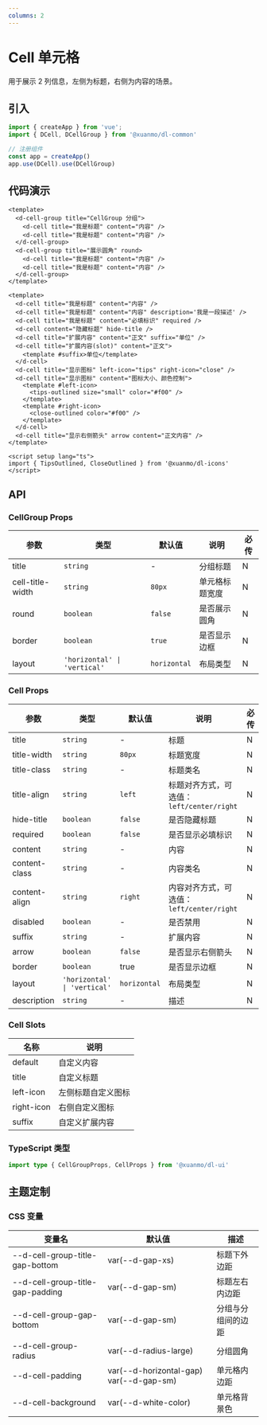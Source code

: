```yaml
---
columns: 2
---
```


# Cell 单元格

用于展示 2 列信息，左侧为标题，右侧为内容的场景。

## 引入

```typescript
import { createApp } from 'vue';
import { DCell, DCellGroup } from '@xuanmo/dl-common'

// 注册组件
const app = createApp()
app.use(DCell).use(DCellGroup)
```

## 代码演示

```vue title=分组 previewType=self playground=MCell secondPath=CellGroup
<template>
  <d-cell-group title="CellGroup 分组">
    <d-cell title="我是标题" content="内容" />
    <d-cell title="我是标题" content="内容" />
  </d-cell-group>
  <d-cell-group title="展示圆角" round>
    <d-cell title="我是标题" content="内容" />
    <d-cell title="我是标题" content="内容" />
  </d-cell-group>
</template>
```

```vue title=单元格 previewType=self playground=MCell
<template>
  <d-cell title="我是标题" content="内容" />
  <d-cell title="我是标题" content="内容" description='我是一段描述' />
  <d-cell title="我是标题" content="必填标识" required />
  <d-cell content="隐藏标题" hide-title />
  <d-cell title="扩展内容" content="正文" suffix="单位" />
  <d-cell title="扩展内容(slot)" content="正文">
    <template #suffix>单位</template>
  </d-cell>
  <d-cell title="显示图标" left-icon="tips" right-icon="close" />
  <d-cell title="显示图标" content="图标大小、颜色控制">
    <template #left-icon>
      <tips-outlined size="small" color="#f00" />
    </template>
    <template #right-icon>
      <close-outlined color="#f00" />
    </template>
  </d-cell>
  <d-cell title="显示右侧箭头" arrow content="正文内容" />
</template>

<script setup lang="ts">
import { TipsOutlined, CloseOutlined } from '@xuanmo/dl-icons'
</script>
```

## API

### CellGroup Props

|参数|类型|默认值|说明|必传|
|---|----|-----|---|----|
|title|`string`|-|分组标题|N|
|cell-title-width|`string`|`80px`|单元格标题宽度|N|
|round|`boolean`|`false`|是否展示圆角|N|
|border|`boolean`|`true`|是否显示边框|N|
|layout|`'horizontal' \| 'vertical'`|`horizontal`|布局类型|N|

### Cell Props

|参数|类型|默认值|说明|必传|
|---|----|-----|---|----|
|title|`string`|-|标题|N|
|title-width|`string`|`80px`|标题宽度|N|
|title-class|`string`|-|标题类名|N|
|title-align|`string`|`left`|标题对齐方式，可选值：`left/center/right`|N|
|hide-title|`boolean`|`false`|是否隐藏标题|N|
|required|`boolean`|`false`|是否显示必填标识|N|
|content|`string`|-|内容|N|
|content-class|`string`|-|内容类名|N|
|content-align|`string`|`right`|内容对齐方式，可选值：`left/center/right`|N|
|disabled|`boolean`|-|是否禁用|N|
|suffix|`string`|-|扩展内容|N|
|arrow|`boolean`|`false`|是否显示右侧箭头|N|
|border|`boolean`|true|是否显示边框|N|
|layout|`'horizontal' \| 'vertical'`|`horizontal`|布局类型|N|
|description|`string`|-|描述|N|

### Cell Slots

|名称|说明|
|---|----|
|default|自定义内容|
|title|自定义标题|
|left-icon|左侧标题自定义图标|
|right-icon|右侧自定义图标|
|suffix|自定义扩展内容|

### TypeScript 类型
```typescript
import type { CellGroupProps, CellProps } from '@xuanmo/dl-ui'
```


## 主题定制

### CSS 变量

|变量名|默认值|描述|
|-----|-----|----|
|--d-cell-group-title-gap-bottom|var(--d-gap-xs)|标题下外边距|
|--d-cell-group-title-gap-padding|var(--d-gap-sm)|标题左右内边距|
|--d-cell-group-gap-bottom|var(--d-gap-sm)|分组与分组间的边距|
|--d-cell-group-radius|var(--d-radius-large)|分组圆角|
|--d-cell-padding|var(--d-horizontal-gap) var(--d-gap-sm)|单元格内边距|
|--d-cell-background|var(--d-white-color)|单元格背景色|
